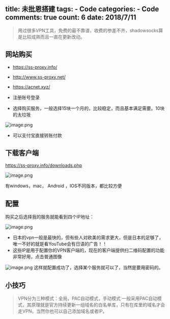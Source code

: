 
  title: 未批恩搭建
  tags: 
    - Code
  categories: 
    - Code
  comments: true
  count: 6
  date: 2018/7/11
  ---
  > 用过很多VPN工具，免费的最不靠谱，收费的参差不齐，shadowsocks算是比较成熟而且一直在更新改动。
## 网站购买
- https://ss-proxy.info/  
- http://www.ss-proxy.net/
- https://acnet.xyz/

- 注册账号登录
- 选择购买服务，一般选择15块一个月的，比较稳定，而且基本满足需要。10块的太垃圾

![image.png](http://upload-images.jianshu.io/upload_images/3098335-798f16e54f49e3e5.png?imageMogr2/auto-orient/strip%7CimageView2/2/w/1240)

- 可以支付宝直接转账付款

## 下载客户端
https://ss-proxy.info/downloads.php

![image.png](http://upload-images.jianshu.io/upload_images/3098335-a25fcaf06d5d5442.png?imageMogr2/auto-orient/strip%7CimageView2/2/w/1240)

有windows，mac， Android ，IOS不同版本，都比较方便

## 配置
购买之后选择我的服务就能看到四个IP地址：

![image.png](http://upload-images.jianshu.io/upload_images/3098335-477a0304cc457ba8.png?imageMogr2/auto-orient/strip%7CimageView2/2/w/1240)
- 日本的vpn一般是最快的，但有些人对欧美的需求更大，但是日本的足够了，唯一不好的就是看YouTube会有日语的广告！！
- 这些IP是用于配置你的VPN客户端的，现在的客户端提供扫二维码配置的功能非常好用，点击普通图像

![image.png](http://upload-images.jianshu.io/upload_images/3098335-eee2786755bc8118.png?imageMogr2/auto-orient/strip%7CimageView2/2/w/1240)
这样就配置成功了，选择某个服务就可以了，当然是要用密码的。


## 小技巧

> VPN分为三种模式：全局，PAC自动模式，手动模式
> 一般采用PAC自动模式，其原理就是官方持续更新一组域名的白名单库，只有在库里的域名才会走VPN，当然你也可以自己添加域名或者IP。